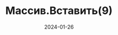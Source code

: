 ---
date: 2024-01-26
guid: 1a7b1cae-5bad-4c50-aa34-ae6a05bf9d8e
title: 'Массив.Вставить(9)'
question: |
    ```bsl
    М = Новый Массив;
    М.Вставить(9);
    Сообщить(М.Количество());
    ```
options:
    - '0'
    - '1'
    - '2'
    - '8'
    - '9'
    - '10'
    - Исключение
correct: 5
explanation: |
    В данном случае метод Вставить() хочет вставить на позицию 9 (то есть 10ым) новый элемент  
    И для этого ему приходится дополнить недостающие позиции =)
tags:
    - platform
source: https://t.me/JuniorOneS/613
---